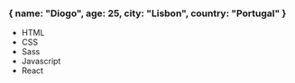 ### { name: "Diogo", age: 25, city: "Lisbon", country: "Portugal" }

* HTML
* CSS
* Sass
* Javascript
* React
